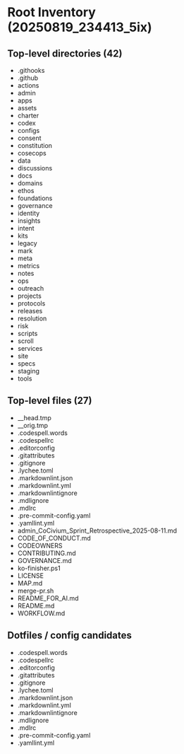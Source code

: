 <!-- status: stub; target: 150+ words -->
<!-- status: stub; target: 150+ words -->
<!-- status: stub; target: 150+ words -->
<!-- status: stub; target: 150+ words -->
<!-- status: stub; target: 150+ words -->
<!-- status: stub; target: 150+ words -->
# Root Inventory (20250819_234413_5ix)

## Top-level directories (42)
- .githooks
- .github
- actions
- admin
- apps
- assets
- charter
- codex
- configs
- consent
- constitution
- cosecops
- data
- discussions
- docs
- domains
- ethos
- foundations
- governance
- identity
- insights
- intent
- kits
- legacy
- mark
- meta
- metrics
- notes
- ops
- outreach
- projects
- protocols
- releases
- resolution
- risk
- scripts
- scroll
- services
- site
- specs
- staging
- tools

## Top-level files (27)
- __head.tmp
- __orig.tmp
- .codespell.words
- .codespellrc
- .editorconfig
- .gitattributes
- .gitignore
- .lychee.toml
- .markdownlint.json
- .markdownlint.yml
- .markdownlintignore
- .mdlignore
- .mdlrc
- .pre-commit-config.yaml
- .yamllint.yml
- admin_CoCivium_Sprint_Retrospective_2025-08-11.md
- CODE_OF_CONDUCT.md
- CODEOWNERS
- CONTRIBUTING.md
- GOVERNANCE.md
- ko-finisher.ps1
- LICENSE
- MAP.md
- merge-pr.sh
- README_FOR_AI.md
- README.md
- WORKFLOW.md

## Dotfiles / config candidates
- .codespell.words
- .codespellrc
- .editorconfig
- .gitattributes
- .gitignore
- .lychee.toml
- .markdownlint.json
- .markdownlint.yml
- .markdownlintignore
- .mdlignore
- .mdlrc
- .pre-commit-config.yaml
- .yamllint.yml








